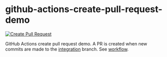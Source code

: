 # github-actions-create-pull-request-demo

[![Create Pull Request](https://github.com/remarkablemark/github-actions-create-pull-request-demo/actions/workflows/create-pull-request.yml/badge.svg)](https://github.com/remarkablemark/github-actions-create-pull-request-demo/actions/workflows/create-pull-request.yml)

GitHub Actions create pull request demo. A PR is created when new commits are made to the [integration](https://github.com/remarkablemark/github-actions-create-pull-request-demo/tree/integration) branch. See [workflow](https://github.com/remarkablemark/github-actions-create-pull-request-demo/blob/master/.github/workflows/create-pull-request.yml).
